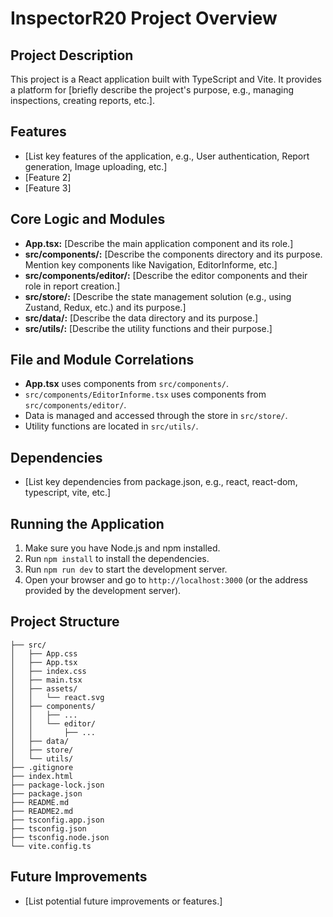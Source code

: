 # InspectorR20 Project Overview

## Project Description

This project is a React application built with TypeScript and Vite. It provides a platform for [briefly describe the project's purpose, e.g., managing inspections, creating reports, etc.].

## Features

*   [List key features of the application, e.g., User authentication, Report generation, Image uploading, etc.]
*   [Feature 2]
*   [Feature 3]

## Core Logic and Modules

*   **App.tsx:** [Describe the main application component and its role.]
*   **src/components/:** [Describe the components directory and its purpose. Mention key components like Navigation, EditorInforme, etc.]
*   **src/components/editor/:** [Describe the editor components and their role in report creation.]
*   **src/store/:** [Describe the state management solution (e.g., using Zustand, Redux, etc.) and its purpose.]
*   **src/data/:** [Describe the data directory and its purpose.]
*   **src/utils/:** [Describe the utility functions and their purpose.]

## File and Module Correlations

*   **App.tsx** uses components from `src/components/`.
*   `src/components/EditorInforme.tsx` uses components from `src/components/editor/`.
*   Data is managed and accessed through the store in `src/store/`.
*   Utility functions are located in `src/utils/`.

## Dependencies

*   [List key dependencies from package.json, e.g., react, react-dom, typescript, vite, etc.]

## Running the Application

1.  Make sure you have Node.js and npm installed.
2.  Run `npm install` to install the dependencies.
3.  Run `npm run dev` to start the development server.
4.  Open your browser and go to `http://localhost:3000` (or the address provided by the development server).

## Project Structure

```
├── src/
│   ├── App.css
│   ├── App.tsx
│   ├── index.css
│   ├── main.tsx
│   ├── assets/
│   │   └── react.svg
│   ├── components/
│   │   ├── ...
│   │   └── editor/
│   │       ├── ...
│   ├── data/
│   ├── store/
│   └── utils/
├── .gitignore
├── index.html
├── package-lock.json
├── package.json
├── README.md
├── README2.md
├── tsconfig.app.json
├── tsconfig.json
├── tsconfig.node.json
└── vite.config.ts
```

## Future Improvements

*   [List potential future improvements or features.]
